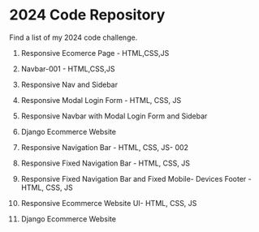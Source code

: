 # 2024 Code Repository

Find a list of my 2024 code challenge.

1. Responsive  Ecomerce Page - HTML,CSS,JS

2. Navbar-001 - HTML,CSS,JS

3. Responsive Nav and Sidebar

4. Responsive Modal Login Form - HTML, CSS, JS

5. Responsive Navbar with Modal Login Form and Sidebar

6. Django Ecommerce Website

7. Responsive Navigation Bar - HTML, CSS, JS- 002

8. Responsive Fixed Navigation Bar - HTML, CSS, JS

9. Responsive Fixed Navigation Bar and Fixed Mobile- Devices Footer - HTML, CSS, JS

10. Responsive Ecommerce Website UI- HTML, CSS, JS

11. Django Ecommerce Website

